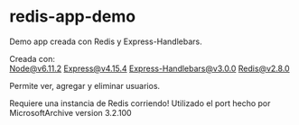 # redis-app-demo

Demo app creada con Redis y Express-Handlebars.

Creada con:  
  Node@v6.11.2
  Express@v4.15.4
  Express-Handlebars@v3.0.0
  Redis@v2.8.0
  
Permite ver, agregar y eliminar usuarios.

Requiere una instancia de Redis corriendo!
Utilizado el port hecho por MicrosoftArchive version 3.2.100
